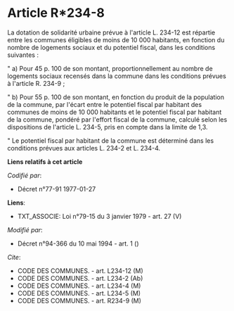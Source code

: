 # Article R*234-8

La dotation de solidarité urbaine prévue à l'article L. 234-12 est répartie entre les communes éligibles de moins de 10 000
habitants, en fonction du nombre de logements sociaux et du potentiel fiscal, dans les conditions suivantes :

" a) Pour 45 p. 100 de son montant, proportionnellement au nombre de logements sociaux recensés dans la commune dans les
conditions prévues à l'article R. 234-9 ;

" b) Pour 55 p. 100 de son montant, en fonction du produit de la population de la commune, par l'écart entre le potentiel
fiscal par habitant des communes de moins de 10 000 habitants et le potentiel fiscal par habitant de la commune, pondéré par
l'effort fiscal de la commune, calculé selon les dispositions de l'article L. 234-5, pris en compte dans la limite de 1,3.

" Le potentiel fiscal par habitant de la commune est déterminé dans les conditions prévues aux articles L. 234-2 et L. 234-4.

**Liens relatifs à cet article**

_Codifié par_:

  - Décret n°77-91 1977-01-27

**Liens**:

  - TXT_ASSOCIE: Loi n°79-15 du 3 janvier 1979 - art. 27 (V)

_Modifié par_:

  - Décret n°94-366 du 10 mai 1994 - art. 1 ()

_Cite_:

  - CODE DES COMMUNES. - art. L234-12 (M)
  - CODE DES COMMUNES. - art. L234-2 (Ab)
  - CODE DES COMMUNES. - art. L234-4 (M)
  - CODE DES COMMUNES. - art. L234-5 (M)
  - CODE DES COMMUNES. - art. R234-9 (M)
